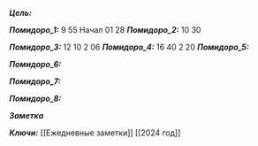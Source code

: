 
***Цель:***  

***Помидоро_1:*** 9 55
Начал 01 28
***Помидоро_2:*** 10 30

***Помидоро_3:*** 12 10
2 06
***Помидоро_4:*** 16 40
2 20
***Помидоро_5:*** 

***Помидоро_6:*** 

***Помидоро_7:*** 

***Помидоро_8:*** 

***Заметка*** 


***Ключи:*** [[Ежедневные заметки]] [[2024 год]]